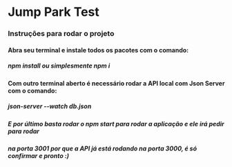 # Jump Park Test

### Instruções para rodar o projeto

#### Abra seu terminal e instale todos os pacotes com o comando:

##### npm install ou simplesmente npm i

#### Com outro terminal aberto é necessário rodar a API local com Json Server com o comando:

##### json-server --watch db.json

##### E por último basta rodar o npm start para rodar a aplicação e ele irá pedir para rodar 
##### na porta 3001 por que a API já está rodando na porta 3000, é só confirmar e pronto :)
